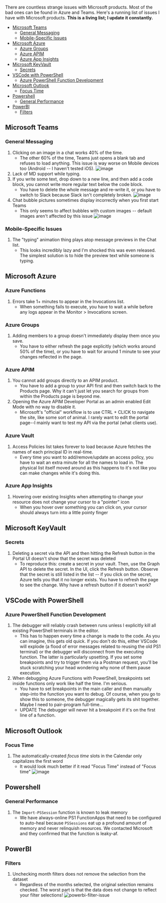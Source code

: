There are countless strange issues with Microsoft products. 
Most of the bad ones can be found in Azure and Teams. 
Here's a running list of issues I have with Microsoft products.
**This is a living list; I update it constantly.**

- [Microsoft Teams](#microsoft-teams)
    - [General Messaging](#general-messaging)
    - [Mobile-Specific Issues](#mobile-specific-issues)
- [Microsoft Azure](#microsoft-azure)
    - [Azure Groups](#azure-groups)
    - [Azure APIM](#azure-apim)
    - [Azure App Insights](#azure-app-insights)
- [Microsoft KeyVault](#microsoft-keyvault)
    - [Secrets](#secrets)
- [VSCode with PowerShell](#vscode-with-powershell)
    - [Azure PowerShell Function Development](#azure-powershell-function-development)
- [Microsoft Outlook](#microsoft-outlook)
    - [Focus Time](#focus-time)
- [Powershell](#powershell)
    - [General Performance](#general-performance)
- [PowerBI](#powerbi)
    - [Filters](#filters)

## Microsoft Teams

### General Messaging

1. Clicking on an image in a chat works 40% of the time.
    - The other 60% of the time, Teams just opens a blank tab and refuses to load anything. This issue is way worse on Mobile devices too (Android -- I haven't tested iOS).
    ![image](https://user-images.githubusercontent.com/8591722/154140702-4f7105f2-492d-481a-b013-b4abffd3602d.png)
2. Lack of MD support while typing.
3. If you write some text, drop down to a new line, and then add a code block, you cannot write more regular text below the code block.
    - You have to delete the whole message and re-write it, or you have to switch to Slack because Slack isn't completely broken.
    ![image](https://user-images.githubusercontent.com/8591722/154123550-afc44e78-9a62-411c-8005-98b8fd03acc9.png)
4. Chat bubble pictures sometimes display incorrectly when you first start Teams
    - This only seems to affect bubbles with custom images -- default images aren't affected by this issue
    ![image](https://user-images.githubusercontent.com/8591722/163034842-2297117f-18f7-48b6-96a1-d28d304c6dfe.png)

### Mobile-Specific Issues

1. The "typing" animation thing plays atop message previews in the Chat list.
    - This looks incredibly lazy and I'm shocked this was even released. The simplest solution is to hide the preview text while someone is typing.

## Microsoft Azure

### Azure Functions

1. Errors take 1+ minutes to appear in the Invocations list.
    - When something fails to execute, you have to wait a while before any logs appear in the Monitor > Invocations screen.

### Azure Groups

1. Adding members to a group doesn't immediately display them once you save.
    - You have to either refresh the page explicitly (which works around 50% of the time), or you have to wait for around 1 minute to see your changes reflected in the page.

### Azure APIM

1. You cannot add groups directly to an APIM product.
    - You have to add a group to your API first and then switch back to the Products page. Why it can't just let you search for groups from within the Products page is beyond me.
2. Opening the Azure APIM Developer Portal as an admin enabled Edit Mode with no way to disable it.
    - Microsoft's "official" workflow is to use CTRL + CLICK to navigate the site, like some sort of animal. I rarely want to edit the portal page--I mainly want to test my API via the portal (what clients use). 

### Azure Vault

1. Access Policies list takes forever to load because Azure fetches the names of each principal ID in real-time.
    - Every time you want to add/remove/update an access policy, you have to wait an extra minute for all the names to load in. The physical list itself moved around as this happens to it's not like you can make changes while it's doing this.

### Azure App Insights

1. Hovering over existing Insights when attempting to change your resource does not change your cursor to a "pointer" icon
    - When you hover over something you can click on, your cursor should always turn into a little pointy finger

## Microsoft KeyVault

### Secrets

1. Deleting a secret via the API and then hitting the Refresh button in the Portal UI doesn't show that the secret was deleted
    - To reproduce this: create a secret in your vault. Then, use the Graph API to delete the secret. In the UI, click the Refresh button. Observe that the secret is still listed in the list -- if you click on the secret, Azure tells you that it no longer exists. You have to refresh the page to see the change. Why have a refresh button if it doesn't work? 

## VSCode with PowerShell

### Azure PowerShell Function Development

1. The debugger will reliably crash between runs unless I explicitly kill all existing PowerShell terminals in the editor.
    - This has to happen every time a change is made to the code. As you can imagine, this gets old quick. If you don't do this, either VSCode will explode (a flood of error messages related to reusing the old PS1 terminal) or the debugger will disconnect from the executing function. The latter is particularly upsetting. If you set some breakpoints and try to trigger them via a Postman request, you'll be stuck scratching your head wondering why none of them pause execution.
2. When debugging Azure Functions with PowerShell, breakpoints set inside functions only work like half the time. I'm serious.
    - You have to set breakpoints in the main caller and then manually step-into the function you want to debug. Of course, when you go to show this to someone, the debugger magically gets its shit together. Maybe I need to pair-program full-time...
    - UPDATE The debugger will never hit a breakpoint if it's on the first line of a function.

## Microsoft Outlook

### Focus Time

1. The automatically-created _focus time_ slots in the Calendar only capitalizes the first word
    - It would look much better if it read "Focus Time" instead of "Focus time"
    ![image](https://user-images.githubusercontent.com/8591722/159354205-6fe09d87-8e60-4eec-8524-85a4b825bd97.png)

## Powershell

### General Performance

1. The `Import-PSSession` function is known to leak memory 
    - We have always-online PS1 FunctionApps that need to be configured to auto-heal because `PSSessions` eat up a profound amount of memory and never relinquish resources. We contacted Microsoft and they confirmed that the function is leaky-af.

## PowerBI

### Filters

1. Unchecking month filters does not remove the selection from the dataset
    - Regardless of the months selected, the original selection remains checked. The worst part is that the data does not change to reflect your filter selections!
    ![powerbi-filter-issue](https://user-images.githubusercontent.com/8591722/175993273-fa5aca97-8cc9-4b95-9cd5-16886dd2c036.gif)
